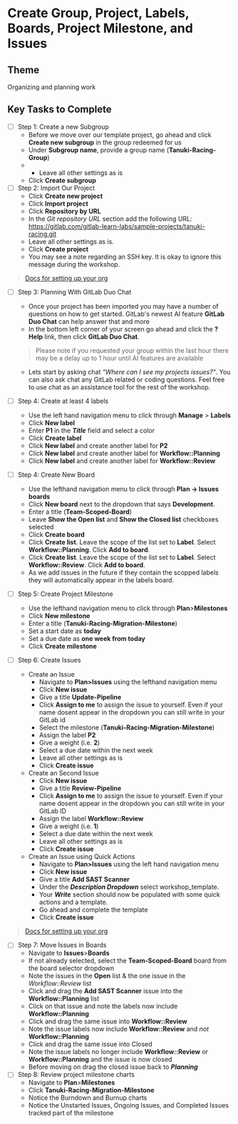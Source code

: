 # Create Group, Project, Labels, Boards, Project Milestone, and Issues

## Theme

Organizing and planning work

## Key Tasks to Complete

* [ ] Step 1: Create a new Subgroup
  * Before we move over our template project, go ahead and click **Create new subgroup** in the group redeemed for us
  * Under **Subgroup name**, provide a group name (**Tanuki-Racing-Group**)
  * * Leave all other settings as is
  * Click **Create subgroup**
* [ ] Step 2: Import Our Project
  * Click **Create new project**
  * Click **Import project**
  * Click **Repository by URL**
  * In the _Git repository URL_ section add the following URL: https://gitlab.com/gitlab-learn-labs/sample-projects/tanuki-racing.git
  * Leave all other settings as is.
  * Click **Create project**
  * You may see a note regarding an SSH key. It is okay to ignore this message during the workshop.

> [Docs for setting up your org](https://docs.gitlab.com/ee/topics/set_up_organization.html)

* [ ] Step 3: Planning With GitLab Duo Chat
  * Once your project has been imported you may have a number of questions on how to get started. GitLab's newest AI feature **GitLab Duo Chat** can help answer that and more
  * In the bottom left corner of your screen go ahead and click the **? Help** link, then click **GitLab Duo Chat**.

  > Please note if you requested your group within the last hour there may be a delay up to 1 hour until AI features are available

  * Lets start by asking chat _"Where can I see my projects issues?"_. You can also ask chat any GitLab related or coding questions. Feel free to use chat as an assistance tool for the rest of the workshop.

* [ ] Step 4: Create at least 4 labels
  * Use the left hand navigation menu to click through **Manage** > **Labels**
  * Click **New label**
  * Enter **P1** in the ***Title*** field and select a color
  * Click **Create label**
  * Click **New label** and create another label for **P2**
  * Click **New label** and create another label for **Workflow::Planning**
  * Click **New label** and create another label for **Workflow::Review**
* [ ] Step 4: Create New Board
  * Use the lefthand navigation menu to click through **Plan -> Issues boards**
  * Click **New board** next to the dropdown that says **Development**.
  * Enter a title (**Team-Scoped-Board**)
  * Leave **Show the Open list** and **Show the Closed list** checkboxes selected
  * Click **Create board**
  * Click **Create list**. Leave the scope of the list set to **Label**. Select **Workflow::Planning**. Click **Add to board**.
  * Click **Create list**. Leave the scope of the list set to **Label**. Select **Workflow::Review**. Click **Add to board**.
  * As we add issues in the future if they contain the scopped labels they will automatically appear in the labels board.
* [ ] Step 5: Create Project Milestone
  * Use the lefthand navigation menu to click through **Plan**>**Milestones**
  * Click **New milestone**
  * Enter a title (**Tanuki-Racing-Migration-Milestone**)
  * Set a start date as **today**
  * Set a due date as **one week from today**
  * Click **Create milestone**
* [ ] Step 6: Create Issues
  * Create an Issue
    * Navigate to **Plan>Issues** using the lefthand navigation menu
    * Click **New issue**
    * Give a title **Update-Pipeline**
    * Click **Assign to me** to assign the issue to yourself. Even if your name dosent appear in the dropdown you can still write in your GitLab id
    * Select the milestone (**Tanuki-Racing-Migration-Milestone**)
    * Assign the label **P2**
    * Give a weight (i.e. **2**)
    * Select a due date within the next week
    * Leave all other settings as is
    * Click **Create issue**
  * Create an Second Issue
    * Click **New issue**
    * Give a title **Review-Pipeline**
    * Click **Assign to me** to assign the issue to yourself. Even if your name dosent appear in the dropdown you can still write in your GitLab ID
    * Assign the label **Workflow::Review**
    * Give a weight (i.e. **1**)
    * Select a due date within the next week
    * Leave all other settings as is
    * Click **Create issue**
  * Create an Issue using Quick Actions
    * Navigate to **Plan>Issues** using the left hand navigation menu
    * Click **New issue**
    * Give a title **Add SAST Scanner**
    * Under the ***Description Dropdown*** select workshop_template.
    * Your ***Write*** section should now be populated with some quick actions and a template. 
    * Go ahead and complete the template
    * Click **Create issue**

> [Docs for setting up your org](https://docs.gitlab.com/ee/user/project/quick_actions.html)


* [ ] Step 7: Move Issues in Boards
  * Navigate to **Issues**>**Boards**
  * If not already selected, select the **Team-Scoped-Board** board from the board selector dropdown
  * Note the issues in the **Open** list & the one issue in the _Workflow::Review_ list
  * Click and drag the **Add SAST Scanner** issue into the **Workflow::Planning** list
  * Click on that issue and note the labels now include **Workflow::Planning**
  * Click and drag the same issue into **Workflow::Review**
  * Note the issue labels now include **Workflow::Review** and *not* **Workflow::Planning**
  * Click and drag the same issue into Closed
  * Note the issue labels no longer include **Workflow::Review** or **Workflow::Planning** and the issue is now closed
  * Before moving on drag the closed issue back to ***Planning***
* [ ] Step 8: Review project milestone charts
  * Navigate to **Plan**>**Milestones**
  * Click **Tanuki-Racing-Migration-Milestone**
  * Notice the Burndown and Burnup charts
  * Notice the Unstarted Issues, Ongoing Issues, and Completed Issues tracked part of the milestone
